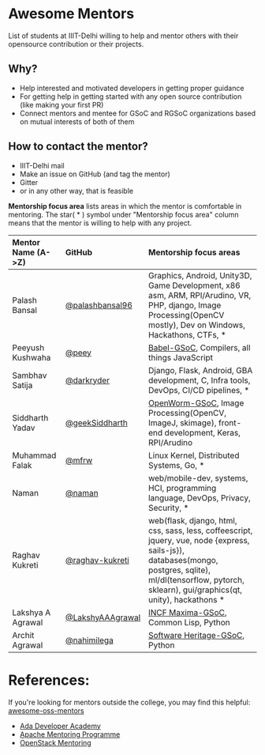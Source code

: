# Awesome Mentors 
List of students at IIIT-Delhi willing to help and mentor others with their opensource contribution or their projects.

## Why?  
- Help interested and motivated developers in getting proper guidance
- For getting help in getting started with any open source contribution (like making your first PR)
- Connect mentors and mentee for GSoC and RGSoC organizations based on mutual interests of both of them

## How to contact the mentor? 
- IIIT-Delhi mail
- Make an issue on GitHub (and tag the mentor)
- Gitter
- or in any other way, that is feasible


**Mentorship focus area** lists areas in which the mentor is comfortable in mentoring.
The star( * ) symbol under "Mentorship focus area" column means that the mentor is willing to help with any project. 


| Mentor Name (A->Z)                 |     GitHub    | Mentorship focus areas    |
| :-----------          |     :---       |          :--- |
| Palash Bansal | [@palashbansal96](https://github.com/palashbansal96/) | Graphics, Android, Unity3D, Game Development, x86 asm, ARM, RPI/Arudino, VR, PHP, django, Image Processing(OpenCV mostly), Dev on Windows, Hackathons, CTFs, * |
| Peeyush Kushwaha | [@peey](https://github.com/peey)| [Babel-GSoC](https://github.com/peey/babel), Compilers, all things JavaScript|
| Sambhav Satija | [@darkryder](https://github.com/darkryder) | Django, Flask, Android, GBA development, C, Infra tools, DevOps, CI/CD pipelines, * |
| Siddharth Yadav | [@geekSiddharth](https://github.com/geekSiddharth/) | [OpenWorm-GSoC](https://gist.github.com/geekSiddharth/b1febf1585c94aa7e3041fb7e5538763), Image Processing(OpenCV, ImageJ, skimage), front-end development, Keras, RPI/Arudino|
| Muhammad Falak | [@mfrw](https://github.com/mfrw) | Linux Kernel, Distributed Systems, Go, * |
| Naman | [@naman](https://github.com/naman) | web/mobile-dev, systems, HCI, <enter> programming language, DevOps, Privacy, Security, * |
| Raghav Kukreti | [@raghav-kukreti](https://github.com/raghav-kukreti) | web(flask, django, html, css, sass, less, coffeescript, jquery, vue, node {express, sails-js}), databases(mongo, postgres, sqlite), ml/dl(tensorflow, pytorch, sklearn), gui/graphics(qt, unity), hackathons * |
| Lakshya A Agrawal | [@LakshyAAAgrawal](https://github.com/LakshyAAAgrawal) | [INCF Maxima-GSoC](https://sourceforge.net/u/philomath/maxima_translate/ci/translation_dictionary/tree/share/pytranslate/), Common Lisp, Python|
| Archit Agrawal | [@nahimilega](https://github.com/nahimilega) | [Software Heritage-GSoC](https://wiki.softwareheritage.org/wiki/Google_Summer_of_Code_2019/Increase_archive_coverage), Python|

# References:
If you're looking for mentors outside the college, you may find this helpful: [awesome-oss-mentors](https://github.com/lenadroid/awesome-oss-mentors)

* [Ada Developer Academy](https://adadevelopersacademy.org/)  
* [Apache Mentoring Programme](https://community.apache.org/mentoringprogramme.html) 
* [OpenStack Mentoring](https://wiki.openstack.org/wiki/Mentoring) 

